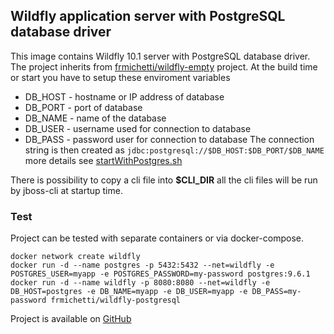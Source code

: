## Wildfly application server with PostgreSQL database driver

This image contains Wildfly 10.1 server with PostgreSQL database driver. The project inherits from [frmichetti/wildfly-empty](https://github.com/frmichetti/wildfly-empty) project. At the build time or start you have to setup these enviroment variables
* DB_HOST - hostname or IP address of database
* DB_PORT - port of database
* DB_NAME - name of the database
* DB_USER - username used for connection to database
* DB_PASS - password user for connection to database
The connection string is then created as `jdbc:postgresql://$DB_HOST:$DB_PORT/$DB_NAME` more details see [startWithPostgres.sh](https://github.com/frmichetti/wildfly-postgresql/blob/master/startWithPostgres.sh)

There is possibility to copy a cli file into **$CLI_DIR** all the cli files will be run by jboss-cli at startup time.

### Test
Project can be tested with separate containers or via docker-compose.
```
docker network create wildfly
docker run -d --name postgres -p 5432:5432 --net=wildfly -e POSTGRES_USER=myapp -e POSTGRES_PASSWORD=my-password postgres:9.6.1
docker run -d --name wildfly -p 8080:8080 --net=wildfly -e DB_HOST=postgres -e DB_NAME=myapp -e DB_USER=myapp -e DB_PASS=my-password frmichetti/wildfly-postgresql
```
Project is available on [GitHub](https://github.com/frmichetti/wildfly-postgresql)